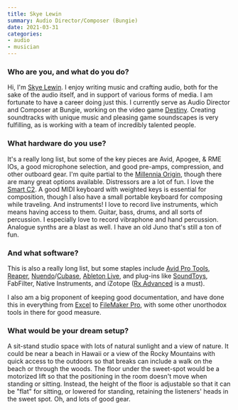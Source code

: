 ```yaml
---
title: Skye Lewin
summary: Audio Director/Composer (Bungie)
date: 2021-03-31
categories:
- audio
- musician
---
```


### Who are you, and what do you do?

Hi, I'm [Skye Lewin](http://skyelewinmusic.com/ "Skye's website."). I enjoy writing music and crafting audio, both for the sake of the audio itself, and in support of various forms of media. I am fortunate to have a career doing just this. I currently serve as Audio Director and Composer at Bungie, working on the video game [Destiny][destiny-2]. Creating soundtracks with unique music and pleasing game soundscapes is very fulfilling, as is working with a team of incredibly talented people.

### What hardware do you use?

It's a really long list, but some of the key pieces are Avid, Apogee, & RME IOs, a good microphone selection, and good pre-amps, compression, and other outboard gear. I'm quite partial to the [Millennia Origin][stt-1-origin], though there are many great options available. Distressors are a lot of fun. I love the [Smart C2][c2-compressor]. A good MIDI keyboard with weighted keys is essential for composition, though I also have a small portable keyboard for composing while traveling. And instruments! I love to record live instruments, which means having access to them. Guitar, bass, drums, and all sorts of percussion. I especially love to record vibraphone and hand percussion. Analogue synths are a blast as well. I have an old Juno that's still a ton of fun.

### And what software?

This is also a really long list, but some staples include [Avid Pro Tools][pro-tools], [Reaper][], [Nuendo][]/[Cubase][], [Ableton Live][live], and plug-ins like [SoundToys][], FabFilter, Native Instruments, and iZotope ([Rx Advanced][rx] is a must).

I also am a big proponent of keeping good documentation, and have done this in everything from [Excel][] to [FileMaker Pro][filemaker-pro], with some other unorthodox tools in there for good measure.

### What would be your dream setup?

A sit-stand studio space with lots of natural sunlight and a view of nature. It could be near a beach in Hawaii or a view of the Rocky Mountains with quick access to the outdoors so that breaks can include a walk on the beach or through the woods. The floor under the sweet-spot would be a motorized lift so that the positioning in the room doesn't move when standing or sitting. Instead, the height of the floor is adjustable so that it can be "flat" for sitting, or lowered for standing, retaining the listeners' heads in the sweet spot. Oh, and lots of good gear.

[c2-compressor]: http://www.smartresearch.co.uk/#C2 "An audio compressor."
[cubase]: https://www.steinberg.net/en/products/cubase/start.html "Music production software."
[destiny-2]: https://www.destinythegame.com/ "A looter shooter MMO."
[excel]: https://products.office.com/en-us/excel "A spreadsheet application."
[filemaker-pro]: https://www.filemaker.com/products/filemaker-pro/ "A database application."
[live]: https://www.ableton.com/en/live/ "Musical creation software."
[nuendo]: https://www.steinberg.net/en/products/nuendo_range/nuendo/start.html "Audio workstation software."
[pro-tools]: https://www.avid.com/US/products/Pro-Tools-8-Software "Audio editing and processing software."
[reaper]: https://www.reaper.fm/ "A software digital audio workstation."
[rx]: https://www.izotope.com/en/products/repair-and-edit/rx.html "Audio repair software."
[soundtoys]: https://www.soundtoys.com/ "A collection of audio plugins."
[stt-1-origin]: https://www.mil-media.com/STT-1%20Origin.html "A channel strip."
